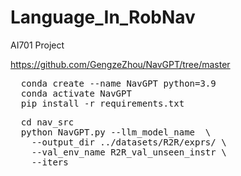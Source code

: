 # Language_In_RobNav
AI701 Project

https://github.com/GengzeZhou/NavGPT/tree/master

<pre>
  conda create --name NavGPT python=3.9
  conda activate NavGPT
  pip install -r requirements.txt
</pre>

<pre>
  cd nav_src
  python NavGPT.py --llm_model_name <model_name> \
    --output_dir ../datasets/R2R/exprs/<output folder of model> \
    --val_env_name R2R_val_unseen_instr \
    --iters <number of trajectories>
</pre>
